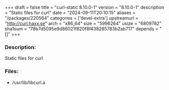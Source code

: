 +++
draft = false
title = "curl-static 8.10.0-1"
version = "8.10.0-1"
description = "Static files for curl"
date = "2024-09-11T20:10:15"
aliases = "/packages/220564"
categories = ['devel-extra']
upstreamurl = "http://curl.haxx.se"
arch = "x86_64"
size = "5996264"
usize = "6809782"
sha1sum = "78b7d5095e9d86021f820f8f438285783b2ab717"
depends = "[]"
+++
### Description: 
Static files for curl

### Files: 
* /usr/lib/libcurl.a
